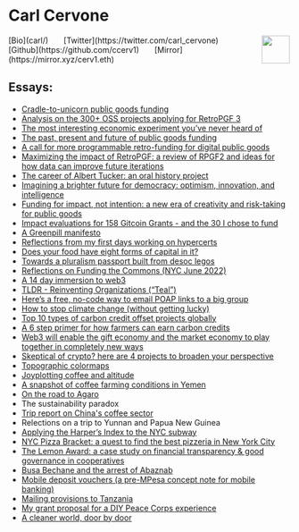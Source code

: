 # Carl Cervone

<img src="../assets/img/avatar.png" width="50" height="50" align="right"/>
[Bio](carl/) 
&nbsp; &nbsp; &nbsp; [Twitter](https://twitter.com/carl_cervone)
&nbsp; &nbsp; &nbsp; [Github](https://github.com/ccerv1)
&nbsp; &nbsp; &nbsp; [Mirror](https://mirror.xyz/cerv1.eth)

## Essays:
- [Cradle-to-unicorn public goods funding](https://gov.gitcoin.co/t/cradle-to-unicorn-public-goods-funding/17189)
- [Analysis on the 300+ OSS projects applying for RetroPGF 3](https://mirror.xyz/cerv1.eth/aKLPb2c9n57zNUyOkv8IirYawVba74a1gjjTAe3TPX0)
- [The most interesting economic experiment you’ve never heard of](https://mirror.xyz/cerv1.eth/SupW7pL4YBK56YY3HOWhz_9aOeMiKUDsPG4xVZSBE6k)
- [The past, present and future of public goods funding](https://mirror.xyz/cerv1.eth/VfD17ebuKnUr3jXI2Bbw0qvH1GbsCO6NqjqQ0ecJW_c)
- [A call for more programmable retro-funding for digital public goods](essays/programmable_retrofunding)
- [Maximizing the impact of RetroPGF: a review of RPGF2 and ideas for how data can improve future iterations](https://mirror.xyz/cerv1.eth/tCjpRODfiYpnKIgPLRplW0lAopVP3no_JmI34dNsAWk)
- [The career of Albert Tucker: an oral history project](essays/albert_tucker)
- [Imagining a brighter future for democracy: optimism, innovation, and intelligence](essays/optimistic_democracy)
- [Funding for impact, not intention: a new era of creativity and risk-taking for public goods](essays/funding_for_impact)
- [Impact evaluations for 158 Gitcoin Grants - and the 30 I chose to fund](essays/gtc_alpha_impact)
- [A Greenpill manifesto](essays/greenpill)
- [Reflections from my first days working on hypercerts](essays/hypercerts_reflections)
- [Does your food have eight forms of capital in it?](https://mirror.xyz/cerv1.eth/jpe5NGhHDL-1JjtY2jE0MYbc055cfP-138jDBhZ2Z9A)
- [Towards a pluralism passport built from desoc legos](essays/pluralism_passport)
- [Reflections on Funding the Commons (NYC June 2022)](essays/funding_the_commons)
- [A 14 day immersion to web3](essays/14days)
- [TLDR - Reinventing Organizations (“Teal”)](essays/teal)
- [Here’s a free, no-code way to email POAP links to a big group](essays/nocode_poap)
- [How to stop climate change (without getting lucky)](essays/climate_change)
- [Top 10 types of carbon credit offset projects globally](essays/carbon_credits_db)
- [A 6 step primer for how farmers can earn carbon credits](essays/carbon_credits_6steps)
- [Web3 will enable the gift economy and the market economy to play together in completely new ways](essays/web3_gift_economy)
- [Skeptical of crypto? here are 4 projects to broaden your perspective](essays/crypto_skeptic)
- [Topographic colormaps](essays/topoloco)
- [Joyplotting coffee and altitude](essays/joyplotting)
- [A snapshot of coffee farming conditions in Yemen](essays/yemen_coffee)
- [On the road to Agaro](essays/agaro)
- The sustainability paradox
- [Trip report on China's coffee sector](essays/china_trip_report)
- Relections on a trip to Yunnan and Papua New Guinea
- [Applying the Harper’s Index to the NYC subway](essays/harpers_index)
- [NYC Pizza Bracket: a quest to find the best pizzeria in New York City](essays/pizza_bracket)
- [The Lemon Award: a case study on financial transparency & good governance in cooperatives](essays/lemon_award)
- [Busa Bechane and the arrest of Abaznab](essays/busa)
- [Mobile deposit vouchers (a pre-MPesa concept note for mobile banking)](essays/mobile_deposit_vouchers)
- [Mailing provisions to Tanzania](essays/mailing_provisions)
- [My grant proposal for a DIY Peace Corps experience](essays/diy_peacecorps)
- [A cleaner world, door by door](essays/cleaner_world)
